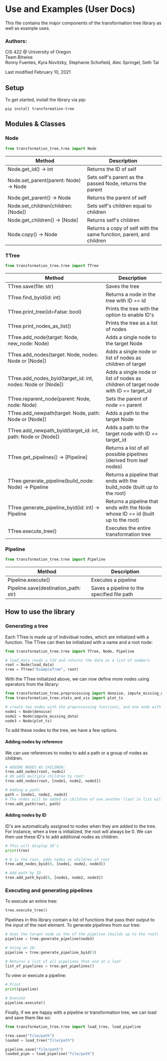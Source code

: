 # Use and Examples (User Docs)

This file contains the major components of the transformation tree library as well as example uses.

### Authors:

CIS 422 @ University of Oregon  
Team Bitwise  
Ronny Fuentes, Kyra Novitzky, Stephanie Schofield, Alec Springel, Seth Tal

Last modified February 10, 2021

## Setup

To get started, install the library via pip:

```
pip install transformation-tree
```

## Modules & Classes

### Node

```python
from transformation_tree.tree import Node
```

| Method                                | Description                                                         |
| ------------------------------------- | ------------------------------------------------------------------- |
| Node.get_id() -> int                  | Returns the ID of self                                              |
| Node.set_parent(parent: Node) -> Node | Sets self's parent as the passed Node, returns the parent           |
| Node.get_parent() -> Node             | Returns the parent of self                                          |
| Node.set_children(children: [Node])   | Sets self's children equal to children                              |
| Node.get_children() -> [Node]         | Returns self's children                                             |
| Node.copy() -> Node                   | Returns a copy of self with the same function, parent, and children |

### TTree

```python
from transformation_tree.tree import TTree
```

| Method                                                       | Description                                                                         |
| ------------------------------------------------------------ | ----------------------------------------------------------------------------------- |
| TTree.save(file: str)                                        | Saves the tree                                                                      |
| TTree.find_byid(id: int)                                     | Returns a node in the tree with ID == id                                            |
| TTree.print_tree(id=False: bool)                             | Prints the tree with the option to enable ID's                                      |
| TTree.print_nodes_as_list()                                  | Prints the tree as a list of nodes                                                  |
| TTree.add_node(target: Node, new_node: Node)                 | Adds a single node to the target Node                                               |
| TTree.add_nodes(target: Node, nodes: Node or [Node])         | Adds a single node or list of nodes as children of target                           |
| TTree.add_nodes_byid(target_id: int, nodes: Node or [Node])  | Adds a single node or list of nodes as children of target node with ID == target_id |
| TTree.reparent_node(parent: Node, node: Node)                | Sets the parent of node == parent                                                   |
| TTree.add_newpath(target: Node, path: Node or [Node])        | Adds a path to the target Node                                                      |
| TTree.add_newpath_byid(target_id: int, path: Node or [Node]) | Adds a path to the target node with ID == target_id                                 |
| TTree.get_pipelines() -> [Pipeline]                          | Returns a list of all possible pipelines (derived from leaf nodes)                  |
| TTree.generate_pipeline(build_node: Node) -> Pipeline        | Returns a pipeline that ends with the build_node (built up to the root)             |
| TTree.generate_pipeline_byid(id: int) -> Pipeline            | Returns a pipeline that ends with the Node whose ID == id (built up to the root)    |
| TTree.execute_tree()                                         | Executes the entire transformation tree                                             |

### Pipeline

```python
from transformation_tree.tree import Pipeline
```

| Method                               | Description                                 |
| ------------------------------------ | ------------------------------------------- |
| Pipeline.execute()                   | Executes a pipeline                         |
| Pipeline.save(destination_path: str) | Saves a pipeline to the specified file path |

## How to use the library

### Generating a tree

Each TTree is made up of individual nodes, which are initialized with a function. The TTree can then be initialized with a name and a root node:

```python
from transformation_tree.tree import TTree, Node, Pipeline

# load_data reads a CSV and returns the data as a list of numbers
root = Node(load_data)
tree = TTree("ExampleTree", root)
```

With the TTree initialized above, we can now define more nodes using operators from the library:

```python
from transformation_tree.preprocessing import denoise, impute_missing_data
from transformation_tree.stats_and_vis import plot_ts

# create two nodes with the preprocessing functions, and one node with visualization
node1 = Node(denoise)
node2 = Node(impute_missing_data)
node3 = Node(plot_ts)
```

To add these nodes to the tree, we have a few options.

#### Adding nodes by reference

We can use references to nodes to add a path or a group of nodes as children.

```python
# ADDING NODES AS CHILDREN:
tree.add_nodes(root, node1)
# OR adds multiple children to root:
tree.add_nodes(root, [node1, node2, node3])

# Adding a path:
path = [node1, node2, node3]
# The nodes will be added as children of one another (last in list will be a leaf node)
tree.add_path(root, path)

```

#### Adding nodes by ID

ID's are automatically assigned to nodes when they are added to the tree. For instance, when a tree is initialized, the root will always be 0. We can then use these ID's to add additional nodes as children.

```python
# This will display ID's
print(tree)

# 0 is the root, adds nodes as children of root
tree.add_nodes_byid(0, [node1, node2, node3])

# Add path by ID
tree.add_path_byid(0, [node1, node2, node3])
```

### Executing and generating pipelines

To execute an entire tree:

```python
tree.execute_tree()
```

Pipelines in this library contain a list of functions that pass their output to the input of the next element. To generate pipelines from our tree:

```python
# Uses the target node as the of the pipeline (builds up to the root)
pipeline = tree.generate_pipeline(node3)

# Using an ID:
pipeline = tree.generate_pipeline_byid(3)

# Returns a list of all pipelines that end at a leaf
list_of_pipelines = tree.get_pipelines()
```

To view or execute a pipeline:

```python
# Print
print(pipeline)

# Execute
pipeline.execute()
```

Finally, if we are happy with a pipeline or transformation tree, we can load and save them like so:

```python
from transformation_tree.tree import load_tree, load_pipeline

tree.save("file/path")
loaded = load_tree("file/path")

pipeline.save("file/path")
loaded_pipe = load_pipeline("file/path")
```
